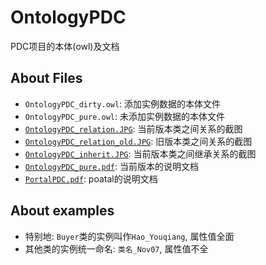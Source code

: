 OntologyPDC
========

PDC项目的本体(owl)及文档

About Files
--------
- `OntologyPDC_dirty.owl`: 添加实例数据的本体文件
- `OntologyPDC_pure.owl`: 未添加实例数据的本体文件
- [`OntologyPDC_relation.JPG`](https://dl.dropboxusercontent.com/u/91446918/pdc-doc/OntologyPDC_relation.JPG): 当前版本类之间关系的截图
- [`OntologyPDC_relation_old.JPG`](https://dl.dropboxusercontent.com/u/91446918/pdc-doc/OntologyPDC_relation_old.JPG): 旧版本类之间关系的截图
- [`OntologyPDC_inherit.JPG`](https://dl.dropboxusercontent.com/u/91446918/pdc-doc/OntologyPDC_inherit.JPG): 当前版本类之间继承关系的截图
- [`OntologyPDC_pure.pdf`](https://dl.dropboxusercontent.com/u/91446918/pdc-doc/OntologyPDC_pure.pdf): 当前版本的说明文档
- [`PortalPDC.pdf`](https://dl.dropboxusercontent.com/u/91446918/pdc-doc/PortalPDC.pdf): poatal的说明文档

About examples
--------
- 特别地: `Buyer`类的实例叫作`Hao_Youqiang`, 属性值全面
- 其他类的实例统一命名: `类名_Nov07`, 属性值不全
